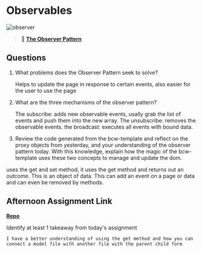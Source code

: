# Observables

![observer](https://bcw.blob.core.windows.net/public/img/journals/8014045611652045)

> **📖 [The Observer Pattern](https://codeworksacademy.com/fs-student-guide/resources/wk3/04-Observer-Pattern)**

## Questions

1. What problems does the Observer Pattern seek to solve?

    Helps to update the page in response to certain events, also easier for the user to use the page

2. What are the three mechanisms of the observer pattern?

    The subscribe: adds new observable events, usally grab the list of events and push them into the new array. The unsubscribe: removes the observable events. the broadcast: executes all events with bound data. 

3. Review the code generated from the bcw-template and reflect on the proxy objects from yesterday, and your understanding of the observer pattern today. With this knowledge, explain how the magic of the bcw-template uses these two concepts to manage and update the dom.

uses the get and set method, it uses the get method and returns out an outcome. This is an object of data. This can add an event on a page or data and can even be removed by methods. 

## Afternoon Assignment Link

**[Repo](https://github.com/katie-mccauley/sportinggoods)**

Identify at least 1 takeaway from today's assignment

    I have a better understanding of using the get method and how you can connect a model file with another file with the parent child form
